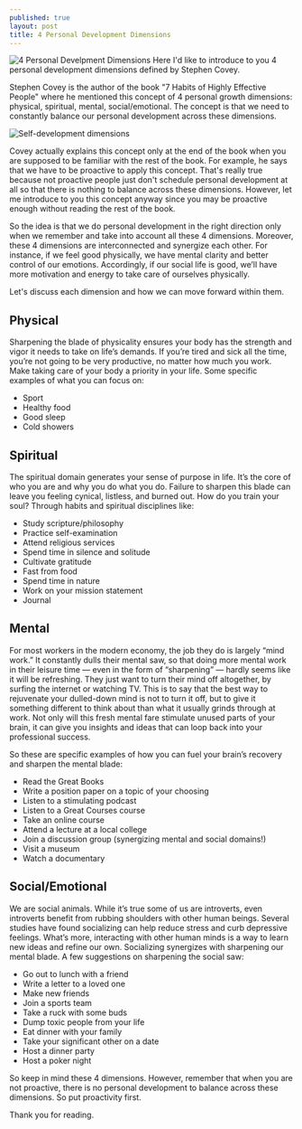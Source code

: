 ```yaml
---
published: true
layout: post
title: 4 Personal Development Dimensions
---
```

![4 Personal Develpment Dimensions]({{site.baseurl}}/images/7-dimensions.png)
Here I'd like to introduce to you 4 personal development dimensions defined by Stephen Covey.
<!--more-->

Stephen Covey is the author of the book "7 Habits of Highly Effective People" where he mentioned this concept of 4 personal growth dimensions: physical, spiritual, mental, social/emotional. The concept is that we need to constantly balance our personal development across these dimensions.

![Self-development dimensions]({{site.baseurl}}/images/7-dimensions-illustration.svg)

Covey actually explains this concept only at the end of the book when you are supposed to be familiar with the rest of the book. For example, he says that we have to be proactive to apply this concept. That's really true because not proactive people just don't schedule personal development at all so that there is nothing to balance across these dimensions. However, let me introduce to you this concept anyway since you may be proactive enough without reading the rest of the book.

So the idea is that we do personal development in the right direction only when we remember and take into account all these 4 dimensions. Moreover, these 4 dimensions are interconnected and synergize each other. For instance, if we feel good physically, we have mental clarity and better control of our emotions. Accordingly, if our social life is good, we’ll have more motivation and energy to take care of ourselves physically.

Let's discuss each dimension and how we can move forward within them.

## Physical
Sharpening the blade of physicality ensures your body has the strength and vigor it needs to take on life’s demands. If you’re tired and sick all the time, you’re not going to be very productive, no matter how much you work. Make taking care of your body a priority in your life. Some specific examples of what you can focus on:
* Sport
* Healthy food
* Good sleep
* Cold showers

## Spiritual
The spiritual domain generates your sense of purpose in life. It’s the core of who you are and why you do what you do. Failure to sharpen this blade can leave you feeling cynical, listless, and burned out.
How do you train your soul? Through habits and spiritual disciplines like:
* Study scripture/philosophy
* Practice self-examination
* Attend religious services
* Spend time in silence and solitude
* Cultivate gratitude
* Fast from food
* Spend time in nature
* Work on your mission statement
* Journal

## Mental
For most workers in the modern economy, the job they do is largely “mind work.” It constantly dulls their mental saw, so that doing more mental work in their leisure time — even in the form of “sharpening” — hardly seems like it will be refreshing. They just want to turn their mind off altogether, by surfing the internet or watching TV. This is to say that the best way to rejuvenate your dulled-down mind is not to turn it off, but to give it something different to think about than what it usually grinds through at work. Not only will this fresh mental fare stimulate unused parts of your brain, it can give you insights and ideas that can loop back into your professional success.

So these are specific examples of how you can fuel your brain’s recovery and sharpen the mental blade:

* Read the Great Books
* Write a position paper on a topic of your choosing
* Listen to a stimulating podcast
* Listen to a Great Courses course
* Take an online course
* Attend a lecture at a local college
* Join a discussion group (synergizing mental and social domains!)
* Visit a museum
* Watch a documentary

## Social/Emotional
We are social animals. While it’s true some of us are introverts, even introverts benefit from rubbing shoulders with other human beings. Several studies have found socializing can help reduce stress and curb depressive feelings. What’s more, interacting with other human minds is a way to learn new ideas and refine our own. Socializing synergizes with sharpening our mental blade.
A few suggestions on sharpening the social saw:
* Go out to lunch with a friend
* Write a letter to a loved one
* Make new friends
* Join a sports team
* Take a ruck with some buds
* Dump toxic people from your life
* Eat dinner with your family
* Take your significant other on a date
* Host a dinner party
* Host a poker night

So keep in mind these 4 dimensions. However, remember that when you are not proactive, there is no personal development to balance across these dimensions. So put proactivity first.

Thank you for reading.
